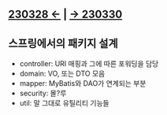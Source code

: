 ﻿## [230328 ←](/230130-_Spring/230328/) | [→ 230330](/230130-_Spring/230330/)

## 스프링에서의 패키지 설계

- controller: URI 매핑과 그에 따른 포워딩을 담당
- domain: VO, 또는 DTO 모음
- mapper: MyBatis와 DAO가 연계되는 부분
- security: 몰?루
- util: 말 그대로 유틸리티 기능들
